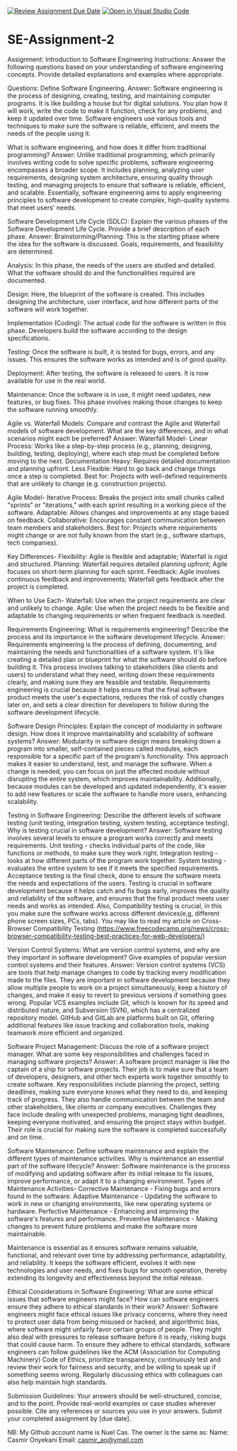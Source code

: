 [![Review Assignment Due Date](https://classroom.github.com/assets/deadline-readme-button-24ddc0f5d75046c5622901739e7c5dd533143b0c8e959d652212380cedb1ea36.svg)](https://classroom.github.com/a/-ucQIGTc)
[![Open in Visual Studio Code](https://classroom.github.com/assets/open-in-vscode-718a45dd9cf7e7f842a935f5ebbe5719a5e09af4491e668f4dbf3b35d5cca122.svg)](https://classroom.github.com/online_ide?assignment_repo_id=15213497&assignment_repo_type=AssignmentRepo)

# SE-Assignment-2

Assignment: Introduction to Software Engineering
Instructions:
Answer the following questions based on your understanding of software engineering concepts. Provide detailed explanations and examples where appropriate.

Questions:
Define Software Engineering.
Answer:
Software engineering is the process of designing, creating, testing, and maintaining computer programs. It is like building a house but for digital solutions. You plan how it will work, write the code to make it function, check for any problems, and keep it updated over time. Software engineers use various tools and techniques to make sure the software is reliable, efficient, and meets the needs of the people using it.

What is software engineering, and how does it differ from traditional programming?
Answer:
Unlike traditional programming, which primarily involves writing code to solve specific problems, software engineering encompasses a broader scope. It includes planning, analyzing user requirements, designing system architecture, ensuring quality through testing, and managing projects to ensure that software is reliable, efficient, and scalable. Essentially, software engineering aims to apply engineering principles to software development to create complex, high-quality systems that meet users' needs.

Software Development Life Cycle (SDLC):
Explain the various phases of the Software Development Life Cycle. Provide a brief description of each phase.
Answer:
Brainstorming/Planning: This is the starting phase where the idea for the software is discussed. Goals, requirements, and feasibility are determined.

Analysis: In this phase, the needs of the users are studied and detailed. What the software should do and the functionalities required are documented.

Design: Here, the blueprint of the software is created. This includes designing the architecture, user interface, and how different parts of the software will work together.

Implementation (Coding): The actual code for the software is written in this phase. Developers build the software according to the design specifications.

Testing: Once the software is built, it is tested for bugs, errors, and any issues. This ensures the software works as intended and is of good quality.

Deployment: After testing, the software is released to users. It is now available for use in the real world.

Maintenance: Once the software is in use, it might need updates, new features, or bug fixes. This phase involves making those changes to keep the software running smoothly.

Agile vs. Waterfall Models:
Compare and contrast the Agile and Waterfall models of software development. What are the key differences, and in what scenarios might each be preferred?
Answer:
Waterfall Model-
Linear Process: Works like a step-by-step process (e.g., planning, designing, building, testing, deploying), where each step must be completed before moving to the next.
Documentation Heavy: Requires detailed documentation and planning upfront.
Less Flexible: Hard to go back and change things once a step is completed.
Best for: Projects with well-defined requirements that are unlikely to change (e.g. construction projects).

Agile Model-
Iterative Process: Breaks the project into small chunks called "sprints" or "iterations," with each sprint resulting in a working piece of the software.
Adaptable: Allows changes and improvements at any stage based on feedback.
Collaborative: Encourages constant communication between team members and stakeholders.
Best for: Projects where requirements might change or are not fully known from the start (e.g., software startups, tech companies).

Key Differences-
Flexibility: Agile is flexible and adaptable; Waterfall is rigid and structured.
Planning: Waterfall requires detailed planning upfront; Agile focuses on short-term planning for each sprint.
Feedback: Agile involves continuous feedback and improvements; Waterfall gets feedback after the project is completed.

When to Use Each-
Waterfall: Use when the project requirements are clear and unlikely to change.
Agile: Use when the project needs to be flexible and adaptable to changing requirements or when frequent feedback is needed.

Requirements Engineering:
What is requirements engineering? Describe the process and its importance in the software development lifecycle.
Answer:
Requirements engineering is the process of defining, documenting, and maintaining the needs and functionalities of a software system. It's like creating a detailed plan or blueprint for what the software should do before building it. This process involves talking to stakeholders (like clients and users) to understand what they need, writing down these requirements clearly, and making sure they are feasible and testable. Requirements engineering is crucial because it helps ensure that the final software product meets the user's expectations, reduces the risk of costly changes later on, and sets a clear direction for developers to follow during the software development lifecycle.

Software Design Principles:
Explain the concept of modularity in software design. How does it improve maintainability and scalability of software systems?
Answer:
Modularity in software design means breaking down a program into smaller, self-contained pieces called modules, each responsible for a specific part of the program's functionality. This approach makes it easier to understand, test, and manage the software. When a change is needed, you can focus on just the affected module without disrupting the entire system, which improves maintainability. Additionally, because modules can be developed and updated independently, it's easier to add new features or scale the software to handle more users, enhancing scalability.

Testing in Software Engineering:
Describe the different levels of software testing (unit testing, integration testing, system testing, acceptance testing). Why is testing crucial in software development?
Answer:
Software testing involves several levels to ensure a program works correctly and meets requirements.
Unit testing - checks individual parts of the code, like functions or methods, to make sure they work right.
Integration testing - looks at how different parts of the program work together.
System testing - evaluates the entire system to see if it meets the specified requirements.
Acceptance testing is the final check, done to ensure the software meets the needs and expectations of the users.
Testing is crucial in software development because it helps catch and fix bugs early, improves the quality and reliability of the software, and ensures that the final product meets user needs and works as intended. Also, Compatibility testing is crucial, in this you make sure the software works across different devices(e,g, different phone screen sizes, PCs, tabs). You may like to read my article on Cross-Browser Compatibility Testing (https://www.freecodecamp.org/news/cross-browser-compatibility-testing-best-practices-for-web-developers/)

Version Control Systems:
What are version control systems, and why are they important in software development? Give examples of popular version control systems and their features.
Answer:
Version control systems (VCS) are tools that help manage changes to code by tracking every modification made to the files. They are important in software development because they allow multiple people to work on a project simultaneously, keep a history of changes, and make it easy to revert to previous versions if something goes wrong. Popular VCS examples include Git, which is known for its speed and distributed nature, and Subversion (SVN), which has a centralized repository model. GitHub and GitLab are platforms built on Git, offering additional features like issue tracking and collaboration tools, making teamwork more efficient and organized.

Software Project Management:
Discuss the role of a software project manager. What are some key responsibilities and challenges faced in managing software projects?
Answer:
A software project manager is like the captain of a ship for software projects. Their job is to make sure that a team of developers, designers, and other tech experts work together smoothly to create software.
Key responsibilities include planning the project, setting deadlines, making sure everyone knows what they need to do, and keeping track of progress. They also handle communication between the team and other stakeholders, like clients or company executives. Challenges they face include dealing with unexpected problems, managing tight deadlines, keeping everyone motivated, and ensuring the project stays within budget. Their role is crucial for making sure the software is completed successfully and on time.

Software Maintenance:
Define software maintenance and explain the different types of maintenance activities. Why is maintenance an essential part of the software lifecycle?
Answer:
Software maintenance is the process of modifying and updating software after its initial release to fix issues, improve performance, or adapt it to a changing environment.
Types of Maintenance Activities-
Corrective Maintenance - Fixing bugs and errors found in the software.
Adaptive Maintenance - Updating the software to work in new or changing environments, like new operating systems or hardware.
Perfective Maintenance - Enhancing and improving the software's features and performance.
Preventive Maintenance - Making changes to prevent future problems and make the software more maintainable.

Maintenance is essential as it ensures software remains valuable, functional, and relevant over time by addressing performance, adaptability, and reliability. It keeps the software efficient, evolves it with new technologies and user needs, and fixes bugs for smooth operation, thereby extending its longevity and effectiveness beyond the initial release.

Ethical Considerations in Software Engineering:
What are some ethical issues that software engineers might face? How can software engineers ensure they adhere to ethical standards in their work?
Answer:
Software engineers might face ethical issues like privacy concerns, where they need to protect user data from being misused or hacked, and algorithmic bias, where software might unfairly favor certain groups of people. They might also deal with pressures to release software before it is ready, risking bugs that could cause harm.
To ensure they adhere to ethical standards, software engineers can follow guidelines like the ACM (Association for Computing Machinery) Code of Ethics, prioritize transparency, continuously test and review their work for fairness and security, and be willing to speak up if something seems wrong. Regularly discussing ethics with colleagues can also help maintain high standards.

Submission Guidelines:
Your answers should be well-structured, concise, and to the point.
Provide real-world examples or case studies wherever possible.
Cite any references or sources you use in your answers.
Submit your completed assignment by [due date].

NB: My Github account name is Nuel Cas. The owner is the same as:
Name: Casmir Onyekani
Email: casmir_ao@ymail.com
